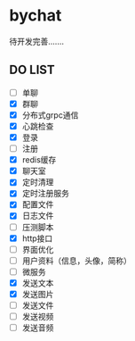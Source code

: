 # bychat
待开发完善.......
## DO LIST
- [ ] 单聊
- [x] 群聊
- [x] 分布式grpc通信
- [x] 心跳检查
- [x] 登录
- [ ] 注册
- [x] redis缓存
- [x] 聊天室
- [x] 定时清理
- [x] 定时注册服务
- [x] 配置文件
- [x] 日志文件
- [ ] 压测脚本
- [x] http接口
- [ ] 界面优化
- [ ] 用户资料（信息，头像，简称）
- [ ] 微服务
- [x] 发送文本
- [x] 发送图片
- [ ] 发送文件
- [ ] 发送视频
- [ ] 发送音频
